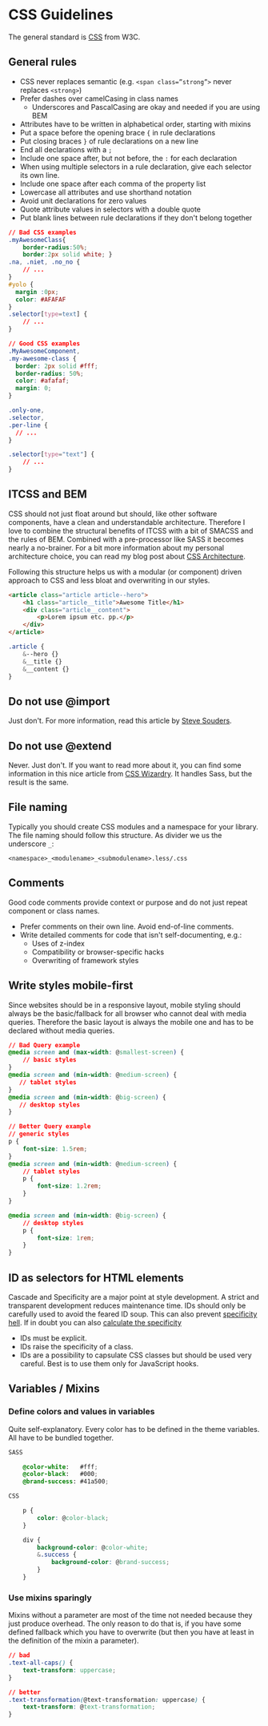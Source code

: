 # CSS Guidelines

The general standard is [CSS](https://www.w3.org/Style/CSS/) from W3C.

## General rules

  * CSS never replaces semantic (e.g. `<span class=”strong”>` never replaces `<strong>`)
  * Prefer dashes over camelCasing in class names
    * Underscores and PascalCasing are okay and needed if you are using BEM
  * Attributes have to be written in alphabetical order, starting with mixins
  * Put a space before the opening brace `{` in rule declarations
  * Put closing braces `}` of rule declarations on a new line
  * End all declarations with a `;`
  * Include one space after, but not before, the `:` for each declaration
  * When using multiple selectors in a rule declaration, give each selector its own line.
  * Include one space after each comma of the property list
  * Lowercase all attributes and use shorthand notation
  * Avoid unit declarations for zero values
  * Quote attribute values in selectors with a double quote
  * Put blank lines between rule declarations if they don't belong together

```css
// Bad CSS examples
.myAwesomeClass{
    border-radius:50%;
    border:2px solid white; }
.na, .niet, .no_no {
    // ...
}
#yolo {
  margin :0px;
  color: #AFAFAF
}
.selector[type=text] {
    // ...
}

// Good CSS examples
.MyAwesomeComponent,
.my-awesome-class {
  border: 2px solid #fff;
  border-radius: 50%;
  color: #afafaf;
  margin: 0;
}

.only-one,
.selector,
.per-line {
  // ...
}

.selector[type="text"] {
    // ...
}
```

## ITCSS and BEM
CSS should not just float around but should, like other software components, have a clean and understandable architecture.
Therefore I love to combine the structural benefits of ITCSS with a bit of SMACSS and the rules of BEM.
Combined with a pre-processor like SASS it becomes nearly a no-brainer.
For a bit more information about my personal architecture choice, you can read my blog post about [CSS Architecture](https://www.christian-sharaf.de/blog/2021/css-architecture-decisions/).

Following this structure helps us with a modular (or component) driven approach to CSS and less bloat and overwriting in our styles.
```html
<article class="article article--hero">
    <h1 class="article__title">Awesome Title</h1>
    <div class="article__content">
        <p>Lorem ipsum etc. pp.</p>
    </div>
</article>
```

```css
.article {
    &--hero {}
    &__title {}
    &__content {}
}
```

## Do not use @import
Just don't.
For more information, read this article by [Steve Souders](https://www.stevesouders.com/blog/2009/04/09/dont-use-import/).


## Do not use @extend
Never. Just don't.
If you want to read more about it, you can find some information in this nice article from [CSS Wizardry](http://csswizardry.com/2016/02/mixins-better-for-performance/). It handles Sass, but the result is the same.

## File naming
Typically you should create CSS modules and a namespace for your library. The file naming should follow this structure.
As divider we us the underscore `_`:
```
<namespace>_<modulename>_<submodulename>.less/.css
```

## Comments
Good code comments provide context or purpose and do not just repeat component or class names.

 * Prefer comments on their own line. Avoid end-of-line comments.
 * Write detailed comments for code that isn't self-documenting, e.g.:
    - Uses of z-index
    - Compatibility or browser-specific hacks
    - Overwriting of framework styles


## Write styles mobile-first
Since websites should be in a responsive layout, mobile styling should always be the basic/fallback for all browser who cannot deal with media queries. Therefore the basic layout is always the mobile one and has to be declared without media queries.

```css
// Bad Query example
@media screen and (max-width: @smallest-screen) {
    // basic styles
}
@media screen and (min-width: @medium-screen) {
   // tablet styles
}
@media screen and (min-width: @big-screen) {
   // desktop styles
}

// Better Query example
// generic styles
p {
    font-size: 1.5rem;
}
@media screen and (min-width: @medium-screen) {
    // tablet styles
    p {
        font-size: 1.2rem;
    }
}

@media screen and (min-width: @big-screen) {
    // desktop styles
    p {
        font-size: 1rem;
    }
}
```

## ID as selectors for HTML elements

Cascade and Specificity are a major point at style development. A strict and transparent development reduces maintenance time. IDs should only be carefully used to avoid the feared ID soup. This can also prevent [specificity hell](https://www.smashingmagazine.com/2010/04/css-specificity-and-inheritance/). If in doubt you can also [calculate the specificity](https://specificity.keegan.st/)

 * IDs must be explicit.
 * IDs raise the specificity of a class.
 * IDs are a possibility to capsulate CSS classes but should be used very careful. Best is to use them only for
JavaScript hooks.


## Variables / Mixins

### Define colors and values in variables

Quite self-explanatory. Every color has to be defined in the theme variables. All have to be bundled together.

```css
SASS

    @color-white:   #fff;
    @color-black:   #000;
    @brand-success: #41a500;

CSS

    p {
        color: @color-black;
    }

    div {
        background-color: @color-white;
        &.success {
            background-color: @brand-success;
        }
    }
```

### Use mixins sparingly

Mixins without a parameter are most of the time not needed because they just produce overhead. The only reason to do that is, if you have some defined fallback which you have to overwrite (but then you have at least in the definition of the mixin a parameter).

```css
// bad
.text-all-caps() {
    text-transform: uppercase;
}

// better
.text-transformation(@text-transformation: uppercase) {
    text-transform: @text-transformation;
}
```

